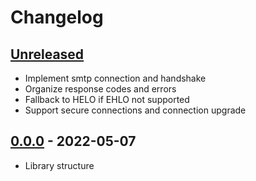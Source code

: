 # Changelog

## [Unreleased][unreleased]

- Implement smtp connection and handshake
- Organize response codes and errors
- Fallback to HELO if EHLO not supported
- Support secure connections and connection upgrade

## [0.0.0][] - 2022-05-07

- Library structure

[unreleased]: https://github.com/metarhia/metamail/compare/v0.0.0...HEAD
[0.0.0]: https://github.com/metarhia/metamail/releases/tag/v0.0.0
